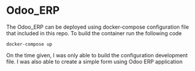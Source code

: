 # Odoo_ERP

The Odoo_ERP can be deployed using docker-compose configuration file that included in this repo.
To build the container run the following code
```
docker-compose up
```
On the time given, I was only able to build the configuration development file.
I was also able to create a simple form using Odoo ERP application
